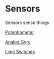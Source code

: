 # Sensors

Sensors sense things

[Potentiometer](Sensors%20234afed15a894d02bac2f979d141ac33/Potentiometer%20693269ca56cd45b5a0a7c0c1a1e747ea.md)

[Analog Gyro](Sensors%20234afed15a894d02bac2f979d141ac33/Analog%20Gyro%200d7a0622a6e14815bf8e1f54219fe7af.md)

[Limit Switches](Sensors%20234afed15a894d02bac2f979d141ac33/Limit%20Switches%206e1d6ba8820e4472b6e31d960f713ec1.md)